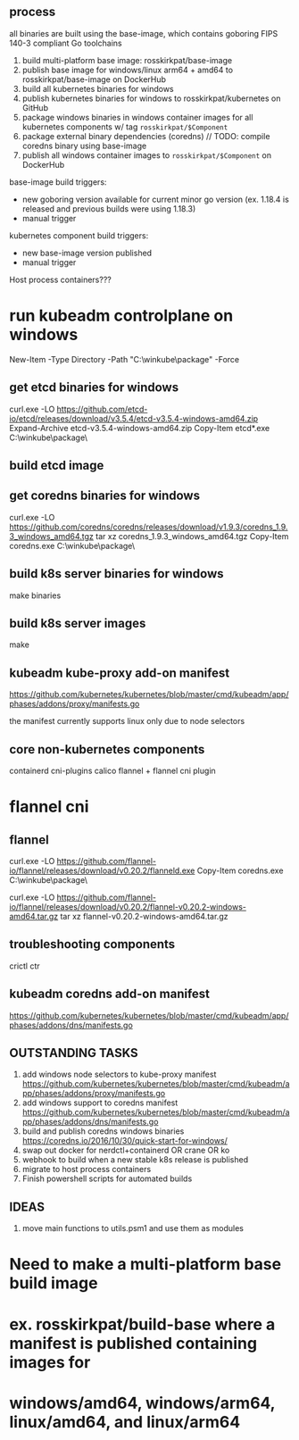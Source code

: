 ## process

all binaries are built using the base-image, which contains goboring FIPS 140-3 compliant Go toolchains

1) build multi-platform base image: rosskirkpat/base-image
2) publish base image for windows/linux arm64 + amd64 to rosskirkpat/base-image on DockerHub
3) build all kubernetes binaries for windows
4) publish kubernetes binaries for windows to rosskirkpat/kubernetes on GitHub
5) package windows binaries in windows container images for all kubernetes components w/ tag `rosskirkpat/$Component`
6) package external binary dependencies (coredns) // TODO: compile coredns binary using base-image
7) publish all windows container images to `rosskirkpat/$Component` on DockerHub

base-image build triggers:
- new goboring version available for current minor go version (ex. 1.18.4 is released and previous builds were using 1.18.3)
- manual trigger

kubernetes component build triggers:
- new base-image version published
- manual trigger


Host process containers???


# run kubeadm controlplane on windows

New-Item -Type Directory -Path "C:\winkube\package" -Force

## get etcd binaries for windows

curl.exe -LO https://github.com/etcd-io/etcd/releases/download/v3.5.4/etcd-v3.5.4-windows-amd64.zip
Expand-Archive etcd-v3.5.4-windows-amd64.zip
Copy-Item etcd*.exe C:\winkube\package\

## build etcd image


## get coredns binaries for windows

curl.exe -LO https://github.com/coredns/coredns/releases/download/v1.9.3/coredns_1.9.3_windows_amd64.tgz
tar xz coredns_1.9.3_windows_amd64.tgz
Copy-Item coredns.exe C:\winkube\package\

## build k8s server binaries for windows


make binaries


## build k8s server images

make 

## kubeadm kube-proxy add-on manifest

https://github.com/kubernetes/kubernetes/blob/master/cmd/kubeadm/app/phases/addons/proxy/manifests.go

the manifest currently supports linux only due to node selectors


## core non-kubernetes components

containerd
cni-plugins
calico
flannel + flannel cni plugin

# flannel cni


## flannel

curl.exe -LO https://github.com/flannel-io/flannel/releases/download/v0.20.2/flanneld.exe
Copy-Item coredns.exe C:\winkube\package\


curl.exe -LO https://github.com/flannel-io/flannel/releases/download/v0.20.2/flannel-v0.20.2-windows-amd64.tar.gz
tar xz flannel-v0.20.2-windows-amd64.tar.gz


## troubleshooting components

crictl
ctr


## kubeadm coredns add-on manifest 

https://github.com/kubernetes/kubernetes/blob/master/cmd/kubeadm/app/phases/addons/dns/manifests.go



## OUTSTANDING TASKS

1) add windows node selectors to kube-proxy manifest https://github.com/kubernetes/kubernetes/blob/master/cmd/kubeadm/app/phases/addons/proxy/manifests.go
2) add windows support to coredns manifest https://github.com/kubernetes/kubernetes/blob/master/cmd/kubeadm/app/phases/addons/dns/manifests.go
3) build and publish coredns windows binaries https://coredns.io/2016/10/30/quick-start-for-windows/
4) swap out docker for nerdctl+containerd OR crane OR ko
5) webhook to build when a new stable k8s release is published
6) migrate to host process containers
7) Finish powershell scripts for automated builds


## IDEAS

1) move main functions to utils.psm1 and use them as modules

# Need to make a multi-platform base build image
# ex. rosskirkpat/build-base where a manifest is published containing images for
# windows/amd64, windows/arm64, linux/amd64, and linux/arm64